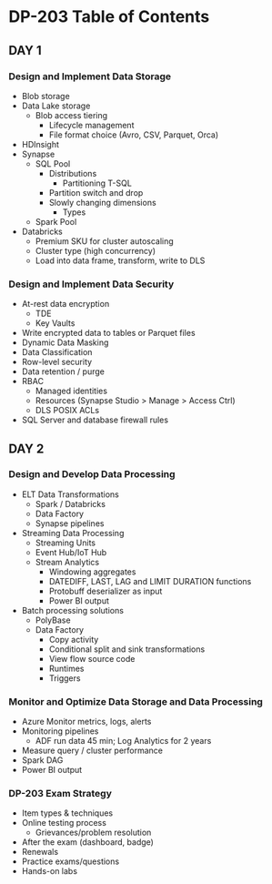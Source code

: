 # DP-203 Table of Contents

## DAY 1

### Design and Implement Data Storage

* Blob storage
* Data Lake storage
  * Blob access tiering
    * Lifecycle management
    * File format choice (Avro, CSV, Parquet, Orca)
* HDInsight
* Synapse
  * SQL Pool
    * Distributions
      * Partitioning T-SQL
    * Partition switch and drop
    * Slowly changing dimensions
      * Types
  * Spark Pool
* Databricks
  * Premium SKU for cluster autoscaling
  * Cluster type (high concurrency)
  * Load into data frame, transform, write to DLS

### Design and Implement Data Security

* At-rest data encryption
  * TDE
  * Key Vaults
* Write encrypted data to tables or Parquet files
* Dynamic Data Masking
* Data Classification
* Row-level security
* Data retention / purge
* RBAC
  * Managed identities
  * Resources (Synapse Studio > Manage > Access Ctrl)
  * DLS POSIX ACLs
* SQL Server and database firewall rules

## DAY 2

### Design and Develop Data Processing

* ELT Data Transformations
  * Spark / Databricks
  * Data Factory
  * Synapse pipelines
* Streaming Data Processing
  * Streaming Units
  * Event Hub/IoT Hub
  * Stream Analytics
    * Windowing aggregates
    * DATEDIFF, LAST, LAG and LIMIT DURATION functions
    * Protobuff deserializer as input
    * Power BI output
* Batch processing solutions
  * PolyBase
  * Data Factory
    * Copy activity
    * Conditional split and sink transformations
    * View flow source code
    * Runtimes
    * Triggers

### Monitor and Optimize Data Storage and Data Processing

* Azure Monitor metrics, logs, alerts
* Monitoring pipelines
  * ADF run data 45 min; Log Analytics for 2 years
* Measure query / cluster performance
* Spark DAG
* Power BI output

### DP-203 Exam Strategy

* Item types & techniques
* Online testing process
  * Grievances/problem resolution
* After the exam (dashboard, badge)
* Renewals
* Practice exams/questions
* Hands-on labs
